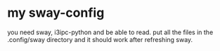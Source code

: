 # my sway-config
you need sway, i3ipc-python and be able to read. put all the files in the .config/sway directory and it should work after refreshing sway.
